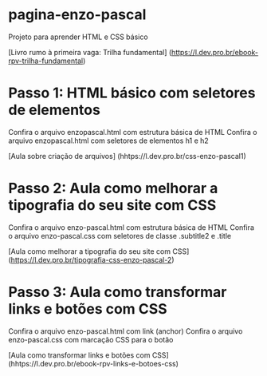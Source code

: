 # pagina-enzo-pascal
Projeto para aprender HTML e CSS básico

[Livro rumo à primeira vaga: Trilha fundamental] (https://l.dev.pro.br/ebook-rpv-trilha-fundamental)

# Passo 1: HTML básico com seletores de elementos
Confira o arquivo enzopascal.html com estrutura básica de HTML
Confira o arquivo enzopascal.html com seletores de elementos h1 e h2

[Aula sobre criação de arquivos] (hhtps://l.dev.pro.br/css-enzo-pascal1)


# Passo 2: Aula como melhorar a tipografia do seu site com CSS
Confira o arquivo enzo-pascal.html com estrutura básica de HTML
Confira o arquivo enzo-pascal.css com seletores de classe .subtitle2 e .title

[Aula como melhorar a tipografia do seu site com CSS] (https://l.dev.pro.br/tipografia-css-enzo-pascal-2)

# Passo 3: Aula como transformar links e botões com CSS
Confira o arquivo enzo-pascal.html com link (anchor)
Confira o arquivo enzo-pascal.css com marcação CSS para o botão

[Aula como transformar links e botões com CSS] (hhtps://l.dev.pro.br/ebook-rpv-links-e-botoes-css)
